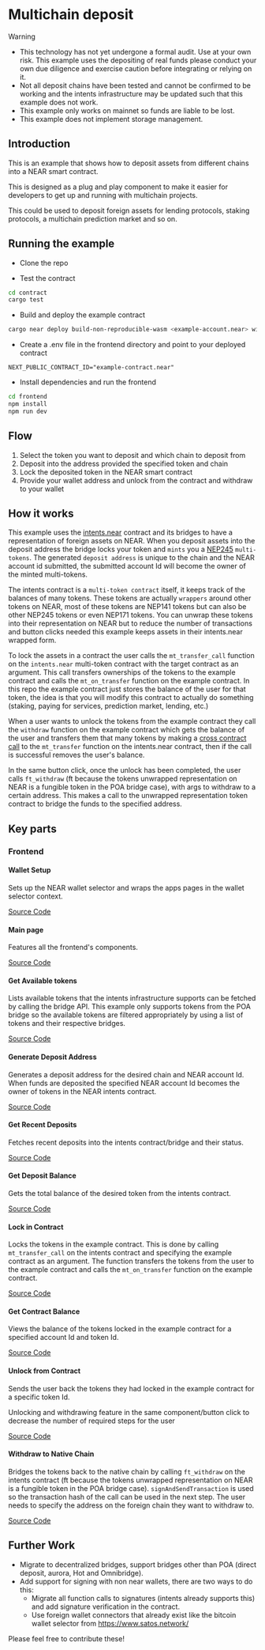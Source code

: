 # Multichain deposit 

> [!WARNING]  
> - This technology has not yet undergone a formal audit. Use at your own risk. This example uses the depositing of real funds please conduct your own due diligence and exercise caution before integrating or relying on it.
> - Not all deposit chains have been tested and cannot be confirmed to be working and the intents infrastructure may be updated such that this example does not work.
> - This example only works on mainnet so funds are liable to be lost.
> - This example does not implement storage management.

## Introduction

This is an example that shows how to deposit assets from different chains into a NEAR smart contract.

This is designed as a plug and play component to make it easier for developers to get up and running with multichain projects.

This could be used to deposit foreign assets for lending protocols, staking protocols, a multichain prediction market and so on.

## Running the example 

- Clone the repo

- Test the contract
```bash
cd contract
cargo test
```

- Build and deploy the example contract
```bash
cargo near deploy build-non-reproducible-wasm <example-account.near> with-init-call new json-args '{"intents_contract_id": "intents.near"}' prepaid-gas '100.0 Tgas' attached-deposit '0 NEAR' network-config mainnet
```

- Create a .env file in the frontend directory and point to your deployed contract
```env
NEXT_PUBLIC_CONTRACT_ID="example-contract.near"
```

- Install dependencies and run the frontend 
```bash
cd frontend
npm install
npm run dev
```

## Flow 

1) Select the token you want to deposit and which chain to deposit from 
2) Deposit into the address provided the specified token and chain
3) Lock the deposited token in the NEAR smart contract
4) Provide your wallet address and unlock from the contract and withdraw to your wallet

## How it works 

This example uses the [intents.near](https://github.com/near/intents) contract and its bridges to have a representation of foreign assets on NEAR. When you deposit assets into the deposit address the bridge locks your token and `mints` you a [NEP245](https://nomicon.io/Standards/Tokens/MultiToken/Core) `multi-tokens`. The generated `deposit address` is unique to the chain and the NEAR account id submitted, the submitted account Id will become the owner of the minted multi-tokens.

The intents contract is a `multi-token contract` itself, it keeps track of the balances of many tokens. These tokens are actually `wrappers` around other tokens on NEAR, most of these tokens are NEP141 tokens but can also be other NEP245 tokens or even NEP171 tokens. You can unwrap these tokens into their representation on NEAR but to reduce the number of transactions and button clicks needed this example keeps assets in their intents.near wrapped form.

To lock the assets in a contract the user calls the `mt_transfer_call` function on the `intents.near` multi-token contract with the target contract as an argument. This call transfers ownerships of the tokens to the example contract and calls the `mt_on_transfer` function on the example contract. In this repo the example contract just stores the balance of the user for that token, the idea is that you will modify this contract to actually do something (staking, paying for services, prediction market, lending, etc.)

When a user wants to unlock the tokens from the example contract they call the `withdraw` function on the example contract which gets the balance of the user and transfers them that many tokens by making a [cross contract call](https://docs.near.org/smart-contracts/anatomy/crosscontract) to the `mt_transfer` function on the intents.near contract, then if the call is successful removes the user's balance.

In the same button click, once the unlock has been completed, the user calls `ft_withdraw` (ft because the tokens unwrapped representation on NEAR is a fungible token in the POA bridge case), with args to withdraw to a certain address. This makes a call to the unwrapped representation token contract to bridge the funds to the specified address.

## Key parts 

### Frontend

#### Wallet Setup

Sets up the NEAR wallet selector and wraps the apps pages in the wallet selector context.

[Source Code](./frontend/src/app/provider.js)

#### Main page

Features all the frontend's components. 

[Source Code](./frontend/src/app/page.js)

#### Get Available tokens  

Lists available tokens that the intents infrastructure supports can be fetched by calling the bridge API. This example only supports tokens from the POA bridge so the available tokens are filtered appropriately by using a list of tokens and their respective bridges.

[Source Code](./frontend/src/app/components/TokenSelector.js#L18-L27)

#### Generate Deposit Address 

Generates a deposit address for the desired chain and NEAR account Id. When funds are deposited the specified NEAR account Id becomes the owner of tokens in the NEAR intents contract.

[Source Code](./frontend/src/app/components/DepositAddress.js#L21-L41)

#### Get Recent Deposits 

Fetches recent deposits into the intents contract/bridge and their status.

[Source Code](./frontend/src/app/components/RecentDeposits.js#L19-L38)

#### Get Deposit Balance

Gets the total balance of the desired token from the intents contract.

[Source Code](./frontend/src/app/components/DepositBalance.js#L22-L29)

#### Lock in Contract

Locks the tokens in the example contract. This is done by calling `mt_transfer_call` on the intents contract and specifying the example contract as an argument. The function transfers the tokens from the user to the example contract and calls the `mt_on_transfer` function on the example contract.

[Source Code](./frontend/src/app/components/LockInContract.js#L33-L44)

#### Get Contract Balance

Views the balance of the tokens locked in the example contract for a specified account Id and token Id.

[Source Code](./frontend/src/app/components/ViewContractBal.js#L22-L29)

#### Unlock from Contract

Sends the user back the tokens they had locked in the example contract for a specific token Id.

Unlocking and withdrawing feature in the same component/button click to decrease the number of required steps for the user

[Source Code](./frontend/src/app/components/UnlockWithdrawToken.js#L24-L41)

#### Withdraw to Native Chain

Bridges the tokens back to the native chain by calling `ft_withdraw` on the intents contract (ft because the tokens unwrapped representation on NEAR is a fungible token in the POA bridge case). `signAndSendTransaction` is used so the transaction hash of the call can be used in the next step. The user needs to specify the address on the foreign chain they want to withdraw to.

[Source Code](./frontend/src/app/components/UnlockWithdrawToken.js#L99-L118)



## Further Work
- Migrate to decentralized bridges, support bridges other than POA (direct deposit, aurora, Hot and Omnibridge).
- Add support for signing with non near wallets, there are two ways to do this:
    - Migrate all function calls to signatures (intents already supports this) and add signature verification in the contract.
    - Use foreign wallet connectors that already exist like the bitcoin wallet selector from https://www.satos.network/

Please feel free to contribute these!
